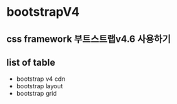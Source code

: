 # bootstrapV4


## css framework 부트스트랩v4.6 사용하기

## list of table
- bootstrap v4 cdn
- bootstrap layout
- bootstrap grid
